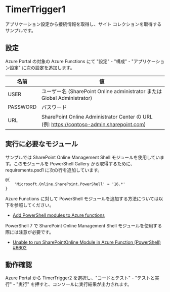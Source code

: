 # TimerTrigger1

アプリケーション設定から接続情報を取得し、サイト コレクションを取得するサンプルです。

## 設定

Azure Portal の対象の Azure Functions にて "設定" - "構成" - "アプリケーション設定" に次の設定を追加します。

| 名前 | 値 |
|--|--|
| USER | ユーザー名 (SharePoint Online administrator または Global Administrator) |
| PASSWORD | パスワード |
| URL | SharePoint Online Administrator Center の URL (例: https://contoso-admin.sharepoint.com) |

## 実行に必要なモジュール

サンプルでは SharePoint Online Management Shell モジュールを使用しています。このモジュールを PowerShell Gallery から取得するために、requirements.psd1 に次の行を追加しています。

```
@{
    'Microsoft.Online.SharePoint.PowerShell' = '16.*'
}
```

Azure Functions に対して PowerShell モジュールを追加する方法については以下を参照してください。

- [Add PowerShell modules to Azure functions](https://tech.nicolonsky.ch/azure-functions-powershell-modules/)

PowerShell 7 で SharePoint Online Management Shell モジュールを使用する際には注意が必要です。

- [Unable to run SharePointOnline Module in Azure Function (PowerShell) #6602](https://github.com/MicrosoftDocs/office-docs-powershell/issues/6602)

## 動作確認

Azure Portal から TimerTrigger2 を選択し、"コードとテスト" - "テストと実行" - "実行" を押すと、コンソールに実行結果が出力されます。

